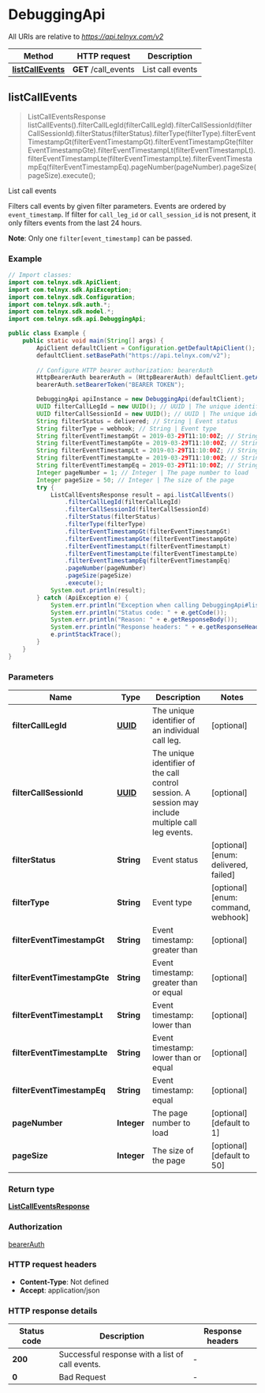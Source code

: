 # DebuggingApi

All URIs are relative to *https://api.telnyx.com/v2*

Method | HTTP request | Description
------------- | ------------- | -------------
[**listCallEvents**](DebuggingApi.md#listCallEvents) | **GET** /call_events | List call events



## listCallEvents

> ListCallEventsResponse listCallEvents().filterCallLegId(filterCallLegId).filterCallSessionId(filterCallSessionId).filterStatus(filterStatus).filterType(filterType).filterEventTimestampGt(filterEventTimestampGt).filterEventTimestampGte(filterEventTimestampGte).filterEventTimestampLt(filterEventTimestampLt).filterEventTimestampLte(filterEventTimestampLte).filterEventTimestampEq(filterEventTimestampEq).pageNumber(pageNumber).pageSize(pageSize).execute();

List call events

Filters call events by given filter parameters. Events are ordered by `event_timestamp`. If filter for `call_leg_id` or `call_session_id` is not present, it only filters events from the last 24 hours.

**Note**: Only one `filter[event_timestamp]` can be passed.


### Example

```java
// Import classes:
import com.telnyx.sdk.ApiClient;
import com.telnyx.sdk.ApiException;
import com.telnyx.sdk.Configuration;
import com.telnyx.sdk.auth.*;
import com.telnyx.sdk.model.*;
import com.telnyx.sdk.api.DebuggingApi;

public class Example {
    public static void main(String[] args) {
        ApiClient defaultClient = Configuration.getDefaultApiClient();
        defaultClient.setBasePath("https://api.telnyx.com/v2");
        
        // Configure HTTP bearer authorization: bearerAuth
        HttpBearerAuth bearerAuth = (HttpBearerAuth) defaultClient.getAuthentication("bearerAuth");
        bearerAuth.setBearerToken("BEARER TOKEN");

        DebuggingApi apiInstance = new DebuggingApi(defaultClient);
        UUID filterCallLegId = new UUID(); // UUID | The unique identifier of an individual call leg.
        UUID filterCallSessionId = new UUID(); // UUID | The unique identifier of the call control session. A session may include multiple call leg events.
        String filterStatus = delivered; // String | Event status
        String filterType = webhook; // String | Event type
        String filterEventTimestampGt = 2019-03-29T11:10:00Z; // String | Event timestamp: greater than
        String filterEventTimestampGte = 2019-03-29T11:10:00Z; // String | Event timestamp: greater than or equal
        String filterEventTimestampLt = 2019-03-29T11:10:00Z; // String | Event timestamp: lower than
        String filterEventTimestampLte = 2019-03-29T11:10:00Z; // String | Event timestamp: lower than or equal
        String filterEventTimestampEq = 2019-03-29T11:10:00Z; // String | Event timestamp: equal
        Integer pageNumber = 1; // Integer | The page number to load
        Integer pageSize = 50; // Integer | The size of the page
        try {
            ListCallEventsResponse result = api.listCallEvents()
                .filterCallLegId(filterCallLegId)
                .filterCallSessionId(filterCallSessionId)
                .filterStatus(filterStatus)
                .filterType(filterType)
                .filterEventTimestampGt(filterEventTimestampGt)
                .filterEventTimestampGte(filterEventTimestampGte)
                .filterEventTimestampLt(filterEventTimestampLt)
                .filterEventTimestampLte(filterEventTimestampLte)
                .filterEventTimestampEq(filterEventTimestampEq)
                .pageNumber(pageNumber)
                .pageSize(pageSize)
                .execute();
            System.out.println(result);
        } catch (ApiException e) {
            System.err.println("Exception when calling DebuggingApi#listCallEvents");
            System.err.println("Status code: " + e.getCode());
            System.err.println("Reason: " + e.getResponseBody());
            System.err.println("Response headers: " + e.getResponseHeaders());
            e.printStackTrace();
        }
    }
}
```

### Parameters


Name | Type | Description  | Notes
------------- | ------------- | ------------- | -------------
 **filterCallLegId** | [**UUID**](.md)| The unique identifier of an individual call leg. | [optional]
 **filterCallSessionId** | [**UUID**](.md)| The unique identifier of the call control session. A session may include multiple call leg events. | [optional]
 **filterStatus** | **String**| Event status | [optional] [enum: delivered, failed]
 **filterType** | **String**| Event type | [optional] [enum: command, webhook]
 **filterEventTimestampGt** | **String**| Event timestamp: greater than | [optional]
 **filterEventTimestampGte** | **String**| Event timestamp: greater than or equal | [optional]
 **filterEventTimestampLt** | **String**| Event timestamp: lower than | [optional]
 **filterEventTimestampLte** | **String**| Event timestamp: lower than or equal | [optional]
 **filterEventTimestampEq** | **String**| Event timestamp: equal | [optional]
 **pageNumber** | **Integer**| The page number to load | [optional] [default to 1]
 **pageSize** | **Integer**| The size of the page | [optional] [default to 50]

### Return type

[**ListCallEventsResponse**](ListCallEventsResponse.md)

### Authorization

[bearerAuth](../README.md#bearerAuth)

### HTTP request headers

- **Content-Type**: Not defined
- **Accept**: application/json

### HTTP response details
| Status code | Description | Response headers |
|-------------|-------------|------------------|
| **200** | Successful response with a list of call events. |  -  |
| **0** | Bad Request |  -  |

